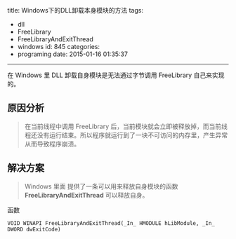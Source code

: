 title: Windows下的DLL卸载本身模块的方法
tags:
  - dll
  - FreeLibrary
  - FreeLibraryAndExitThread
  - windows
id: 845
categories:
  - programing
date: 2015-01-16 01:35:37
---

在 Windows 里 DLL 卸载自身模块是无法通过字节调用 FreeLibrary 自己来实现的。

## 原因分析

> 在当前线程中调用 FreeLibrary 后，当前模块就会立即被释放掉，而当前线程还没有运行结束。所以程序就运行到了一块不可访问的内存里，产生异常从而导致程序崩溃。

## 解决方案

> Windows 里面 提供了一条可以用来释放自身模块的函数 **FreeLibraryAndExitThread** 可以释放自身。

函数

    VOID WINAPI FreeLibraryAndExitThread(_In_ HMODULE hLibModule, _In_ DWORD dwExitCode)
    